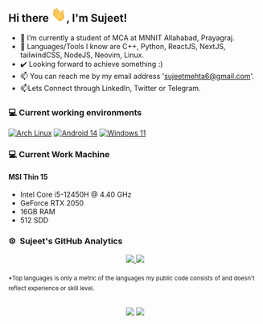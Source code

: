
<h2>Hi there <img src="https://raw.githubusercontent.com/ABSphreak/ABSphreak/master/gifs/Hi.gif" width="30px" height="30px">, I'm Sujeet!</h2>

- 🌱 I’m currently a student of MCA at MNNIT Allahabad, Prayagraj.
- 👀 Languages/Tools I know are C++, Python, ReactJS, NextJS, tailwindCSS, NodeJS, Neovim, Linux.
- ✔️ Looking forward to achieve something :)
- 📫 You can reach me by my email address 'sujeetmehta6@gmail.com'.
- 📫Lets Connect through LinkedIn, Twitter or Telegram.

<!-- TODO fix this, its not showing up -->
<!--  -->
<!-- [![Sujeet's Telegram](assets/telegram.svg)](https://t.me/MahtoSujeet) -->
<!-- [![Sujeet's Instagram](assets/instagram.svg)](https://instagram.com/SujeetVibes) -->
<!--  -->

### 💻 Current working environments
[![Arch Linux](https://img.shields.io/badge/Arch%20Linux-1793d1?style=flat-square&logo=archlinux&logoColor=ffffff)](https://archlinux.org)
[![Android 14](https://img.shields.io/badge/Android%2014-3ddc84?style=flat-square&logo=android&logoColor=ffffff)](https://www.android.com/android-14/)
[![Windows 11](https://img.shields.io/badge/Windows%2011-00adef?style=flat-square&logo=windows&logoColor=ffffff)](https://www.microsoft.com/en-in/software-download/windows11)

### 💻 Current Work Machine
#### MSI Thin 15
- Intel Core i5-12450H @ 4.40 GHz
- GeForce RTX 2050
- 16GB RAM
- 512 SDD

### ⚙️ &nbsp;Sujeet's GitHub Analytics
<p align="center">
<a href="https://github.com/MahtoSujeet">
<img height="180em" src="https://github-readme-stats-eight-theta.vercel.app/api?username=MahtoSujeet&show_icons=true&theme=nightowl&include_all_commits=true&count_private=true"/>
<img height="180em" src="https://github-readme-stats-eight-theta.vercel.app/api/top-langs/?username=MahtoSujeet&layout=compact&langs_count=8&theme=nightowl"/>
</a>
</p>
<sub>*Top languages is only a metric of the languages my public code consists of and doesn't reflect experience or skill level.</sub>
<br>

<br>
<p align="center">
 <img src="https://komarev.com/ghpvc/?username=MahtoSujeet&style=flat-square"/>
 <img src="https://img.shields.io/badge/dynamic/json?logo=github&label=GitHub+Followers&labelColor=282c34&color=181717&query=%24.data.totalSubs&url=https%3A%2F%2Fapi.spencerwoo.com%2Fsubstats%2F%3Fsource%3Dgithub%26queryKey%3DMahtoSujeet&longCache=true"/>
</p>
